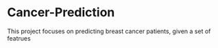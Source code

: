 # Cancer-Prediction

This project focuses on predicting breast cancer patients, given a set of featrues
